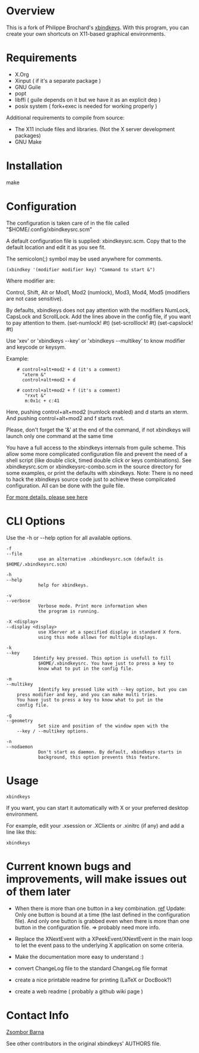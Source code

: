 

# Overview

This is a fork of Philippe Brochard's [xbindkeys](http://www.nongnu.org/xbindkeys/xbindkeys.html).
With this program, you can create your own shortcuts on X11-based graphical environments.

# Requirements

- X.Org
- Xinput ( if it's a separate package )
- GNU Guile
- popt
- libffi ( guile depends on it but we have it as an explicit dep )
- posix system ( fork+exec is needed for working properly )

Additional requirements to compile from source:
    
- The X11 include files and libraries. (Not the X server development packages)
- GNU Make

# Installation

  make

# Configuration

The configuration is taken care of in the file called 
	"$HOME/.config/xbindkeysrc.scm"

A default configuration file is supplied: xbindkeysrc.scm.
Copy that to the default location and edit it as you see fit.

The semicolon(;) symbol may be used anywhere for comments. 

	(xbindkey '(modifier modifier key) "Command to start &")

Where modifier are:

Control, Shift, Alt or Mod1, Mod2 (numlock), Mod3, Mod4, Mod5 (modifiers are not case sensitive).

By defaults, xbindkeys does not pay attention with the modifiers
NumLock, CapsLock and ScrollLock.
Add the lines above in the config file, if you want to pay attention to them.
	(set-numlock! #t)
	(set-scrolllock! #t)
	(set-capslock! #t)


Use 'xev' or 'xbindkeys --key' or 'xbindkeys --multikey' to know modifier 
and keycode or keysym.

Example:

        # control+alt+mod2 + d (it's a comment)
          "xterm &"
          control+alt+mod2 + d

        # control+alt+mod2 + f (it's a comment)
           "rxvt &"
           m:0x1c + c:41

Here, pushing control+alt+mod2 (numlock enabled) and d starts  an xterm.
And pushing control+alt+mod2 and f starts rxvt.

Please, don't forget the '&' at the end of the command,
if not xbindkeys will launch only one command at the same time

You have a full access to the xbindkeys internals from guile scheme. This allow some more complicated configuration file and prevent the need of a shell script (like double click, timed double click or keys combinations). See xbindkeysrc.scm or xbindkeysrc-combo.scm in the source directory for some
examples, or print the defaults with xbindkeys.
Note: There is no need to hack the xbindkeys
source code just to achieve these compilcated configuration. All can be done with the guile file.

[For more details, please see here](http://www.gnu.org/software/guile/guile.html)

# CLI Options

Use the -h or --help option for all available options.

	-f
	--file
                use an alternative .xbindkeysrc.scm (default is $HOME/.xbindkeysrc.scm)

	-h
	--help
                help for xbindkeys.

	-v
	--verbose
                Verbose mode. Print more information when
                the program is running.
         
	-X <display>
	--display <display>
                use XServer at a specified display in standard X form.
                using this mode allows for multiple displays.

	-k
	--key
              Identify key pressed. This option is usefull to fill
                $HOME/.xbindkeysrc. You have just to press a key to
                know what to put in the config file.

	-m
	--multikey
                Identify key pressed like with --key option, but you can 
		press modifier and key, and you can make multi tries.
		You have just to press a key to know what to put in the 
		config file.

	-g
	--geometry
                Set size and position of the window open with the 
		--key / --multikey options.

	-n
	--nodaemon
                Don't start as daemon. By default, xbindkeys starts in
                background, this option prevents this feature.

# Usage

	xbindkeys

If you want, you can start it automatically with X or your preferred desktop environment.

For example, edit your .xsession or .XClients or .xinitrc (if any) and add a line like this:

	xbindkeys

# Current known bugs and improvements, will make issues out of them later

- When there is more than one button in a key combination. [ref](http://lists.nongnu.org/archive/html/xbindkeys-devel/2009-05/msg00001.html)  Update: Only one button is bound at a time (the last defined in the configuration file). And only one button is grabbed even when there is more than one button in the configuration file. => probably need more info.

- Replace the XNextEvent with a XPeekEvent/XNextEvent in the main loop to let the event pass to the underlying X application on some
    criteria.

- Make the documentation more easy to understand :)

- convert ChangeLog file to the standard ChangeLog file format

- create a nice printable readme for printing (LaTeX or DocBook?)

- create a web readme ( probably a github wiki page )

# Contact Info
[Zsombor Barna](mailto:unibro@mailo.com)

See other contributors in the original xbindkeys' AUTHORS file.
